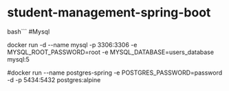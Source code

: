 # student-management-spring-boot

bash```
#Mysql

docker run -d --name mysql -p 3306:3306 -e MYSQL_ROOT_PASSWORD=root -e MYSQL_DATABASE=users_database mysql:5


#docker run --name postgres-spring -e POSTGRES_PASSWORD=password -d -p 5434:5432 postgres:alpine

```
